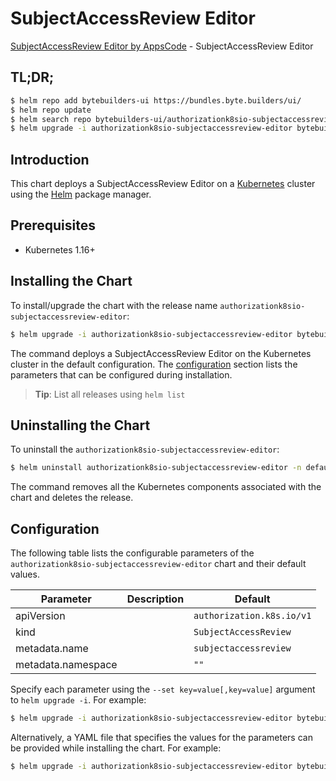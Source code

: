 # SubjectAccessReview Editor

[SubjectAccessReview Editor by AppsCode](https://byte.builders) - SubjectAccessReview Editor

## TL;DR;

```bash
$ helm repo add bytebuilders-ui https://bundles.byte.builders/ui/
$ helm repo update
$ helm search repo bytebuilders-ui/authorizationk8sio-subjectaccessreview-editor --version=v0.4.3
$ helm upgrade -i authorizationk8sio-subjectaccessreview-editor bytebuilders-ui/authorizationk8sio-subjectaccessreview-editor -n default --create-namespace --version=v0.4.3
```

## Introduction

This chart deploys a SubjectAccessReview Editor on a [Kubernetes](http://kubernetes.io) cluster using the [Helm](https://helm.sh) package manager.

## Prerequisites

- Kubernetes 1.16+

## Installing the Chart

To install/upgrade the chart with the release name `authorizationk8sio-subjectaccessreview-editor`:

```bash
$ helm upgrade -i authorizationk8sio-subjectaccessreview-editor bytebuilders-ui/authorizationk8sio-subjectaccessreview-editor -n default --create-namespace --version=v0.4.3
```

The command deploys a SubjectAccessReview Editor on the Kubernetes cluster in the default configuration. The [configuration](#configuration) section lists the parameters that can be configured during installation.

> **Tip**: List all releases using `helm list`

## Uninstalling the Chart

To uninstall the `authorizationk8sio-subjectaccessreview-editor`:

```bash
$ helm uninstall authorizationk8sio-subjectaccessreview-editor -n default
```

The command removes all the Kubernetes components associated with the chart and deletes the release.

## Configuration

The following table lists the configurable parameters of the `authorizationk8sio-subjectaccessreview-editor` chart and their default values.

|     Parameter      | Description |               Default                |
|--------------------|-------------|--------------------------------------|
| apiVersion         |             | <code>authorization.k8s.io/v1</code> |
| kind               |             | <code>SubjectAccessReview</code>     |
| metadata.name      |             | <code>subjectaccessreview</code>     |
| metadata.namespace |             | <code>""</code>                      |


Specify each parameter using the `--set key=value[,key=value]` argument to `helm upgrade -i`. For example:

```bash
$ helm upgrade -i authorizationk8sio-subjectaccessreview-editor bytebuilders-ui/authorizationk8sio-subjectaccessreview-editor -n default --create-namespace --version=v0.4.3 --set apiVersion=authorization.k8s.io/v1
```

Alternatively, a YAML file that specifies the values for the parameters can be provided while
installing the chart. For example:

```bash
$ helm upgrade -i authorizationk8sio-subjectaccessreview-editor bytebuilders-ui/authorizationk8sio-subjectaccessreview-editor -n default --create-namespace --version=v0.4.3 --values values.yaml
```

